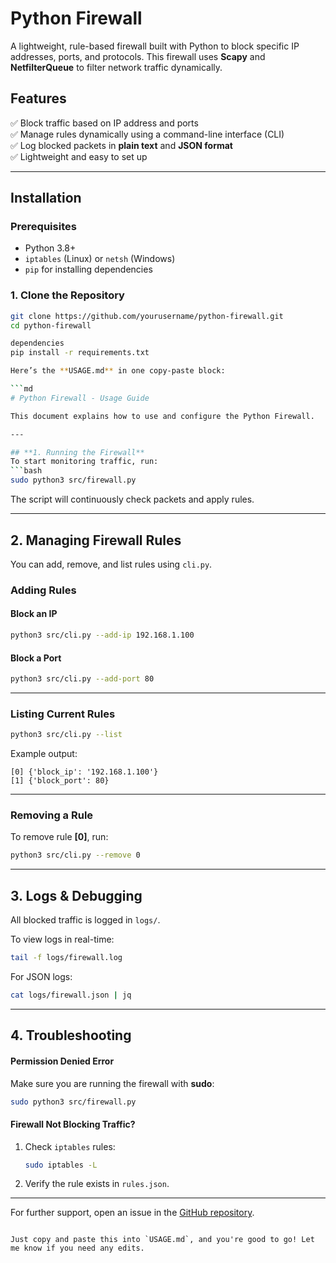 # Python Firewall  

A lightweight, rule-based firewall built with Python to block specific IP addresses, ports, and protocols. This firewall uses **Scapy** and **NetfilterQueue** to filter network traffic dynamically.  

## **Features**  
✅ Block traffic based on IP address and ports  
✅ Manage rules dynamically using a command-line interface (CLI)  
✅ Log blocked packets in **plain text** and **JSON format**  
✅ Lightweight and easy to set up  

---

## **Installation**  

### **Prerequisites**  
- Python 3.8+  
- `iptables` (Linux) or `netsh` (Windows)  
- `pip` for installing dependencies  

### **1. Clone the Repository**  
```bash
git clone https://github.com/yourusername/python-firewall.git
cd python-firewall

dependencies
pip install -r requirements.txt

Here’s the **USAGE.md** in one copy-paste block:  

```md
# Python Firewall - Usage Guide  

This document explains how to use and configure the Python Firewall.  

---

## **1. Running the Firewall**  
To start monitoring traffic, run:  
```bash
sudo python3 src/firewall.py
```
The script will continuously check packets and apply rules.

---

## **2. Managing Firewall Rules**  
You can add, remove, and list rules using `cli.py`.  

### **Adding Rules**  
#### **Block an IP**  
```bash
python3 src/cli.py --add-ip 192.168.1.100
```
#### **Block a Port**  
```bash
python3 src/cli.py --add-port 80
```

---

### **Listing Current Rules**  
```bash
python3 src/cli.py --list
```
Example output:
```
[0] {'block_ip': '192.168.1.100'}
[1] {'block_port': 80}
```

---

### **Removing a Rule**  
To remove rule **[0]**, run:  
```bash
python3 src/cli.py --remove 0
```

---

## **3. Logs & Debugging**  
All blocked traffic is logged in `logs/`.  

To view logs in real-time:  
```bash
tail -f logs/firewall.log
```

For JSON logs:  
```bash
cat logs/firewall.json | jq
```

---

## **4. Troubleshooting**  
#### **Permission Denied Error**  
Make sure you are running the firewall with **sudo**:  
```bash
sudo python3 src/firewall.py
```

#### **Firewall Not Blocking Traffic?**  
1. Check `iptables` rules:  
   ```bash
   sudo iptables -L
   ```
2. Verify the rule exists in `rules.json`.  

---

For further support, open an issue in the [GitHub repository](https://github.com/yourusername/python-firewall/issues).
```

Just copy and paste this into `USAGE.md`, and you're good to go! Let me know if you need any edits.
